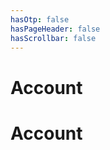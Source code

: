 ```yaml
---
hasOtp: false
hasPageHeader: false
hasScrollbar: false
---
```


# Account

<div class='row justify-content-center'>
<div class='col-12 col-md-11 col-lg-10 col-xl-9'>

# Account

<div id="sign-in" style="display:none;">
<h2>Sign in</h2>
<form id="sign-in-form" class="row gx-3">
  <div class="col-md-6 mb-3">
    <label for="email" class="form-label">Email</label>
    <input name="email" type="email" class="form-control" required="">
  </div>
  <div class="col-md-6 mb-3">
    <label for="password" class="form-label">Password</label>
    <input name="password" type="password" class="form-control" required="">
  </div>
  <div class="col-12 mb-3">
    <button type="submit" class="btn btn-secondary hh-normal">Sign in</button>
  </div>
</form>
<h2>Sign up</h2>
<form id="sign-up-form" class="row gx-3 mb-3">
  <div class="col-md-6 mb-3">
    <label for="firstName" class="form-label">First name</label>
    <input name="firstName" type="text" class="form-control" required="">
  </div>
  <div class="col-md-6 mb-3">
    <label for="lastName" class="form-label">Last name</label>
    <input name="lastName" type="text" class="form-control" required="">
  </div>
  <div class="col-md-6 mb-3">
    <label for="email" class="form-label">Email</label>
    <input name="email" type="email" class="form-control" required="">
  </div>
  <div class="col-md-6 mb-3">
    <label for="password" class="form-label">Password</label>
    <input name="password" type="text" class="form-control" style="-webkit-text-security: disc;" required="">
  </div>
  <div class="col-md-6 mb-3">
    <label for="partnerId" class="form-label">Partner ID</label>
    <input name="partnerId" type="text" class="form-control" style="-webkit-text-security: disc;" required="">
  </div>
  <div class="col-12">
    <button type="submit" class="btn btn-secondary hh-normal">Sign up</button>
  </div>
</form>
</div>

<div id="account" style="display:none;">
<p>
  <a id="sign-out-link" class="hh-no-follow" href="">Sign out</a>
  <span> or </span>
  <a id="delete-account-link" class="hh-no-follow" href="">Delete my account</a>
</p>
<div class="row gx-3">
<form id="first-name-form" class="col-12 col-md-6 update-account-field">
<div class="row gx-3">
  <div class="col-12">
    <label for="firstName" class="form-label">First name</label>
  </div>
</div>
<div class="row gx-2 mb-3">
  <div class="col">
    <input name="firstName" type="text" class="form-control" value="" required="">
  </div>
  <div class="col-auto">
    <button type="submit" class="btn btn-secondary"><i class="fas fa-check size"></i></button>
  </div>
</div>
</form>
<form id="last-name-form" class="col-12 col-md-6 update-account-field">
<div class="row gx-3">
  <div class="col-12">
    <label for="lastName" class="form-label">Last name</label>
  </div>
</div>
<div class="row gx-2 mb-3">
  <div class="col">
    <input name="lastName" type="text" class="form-control" value="" required="">
  </div>
  <div class="col-auto">
    <button type="submit" class="btn btn-secondary"><i class="fas fa-check size"></i></button>
  </div>
</div>
</form>
<form id="email-form" class="col-12 col-md-6">
<div class="row gx-3">
  <div class="col-12">
    <label for="email" class="form-label">Email</label>
  </div>
</div>
<div class="row gx-2 mb-3">
  <div class="col">
    <input name="email" type="email" class="form-control" autocomplete="username email" value="" required="" disabled>
  </div>
</div>
</form>
<form id="password-form" class="col-12 col-md-6 update-account-field">
<div class="row gx-3">
  <div class="col-12">
    <label for="password" class="form-label">Password</label>
  </div>
</div>
<div class="row gx-2 mb-3">
  <div class="col">
    <input name="password" type="password" class="form-control" autocomplete="current-password" required="">
  </div>
  <div class="col-auto">
    <button type="submit" class="btn btn-secondary"><i class="fas fa-check size"></i></button>
  </div>
</div>
</form>
</div>

</div>
</div>

<script type="module">
  (async () => {
    document.getElementById('sign-in-form').addEventListener('submit', signInListener);
    document.getElementById('sign-up-form').addEventListener('submit', signUpListener);
    document.getElementById('sign-out-link').addEventListener('click', signOutListener);
    document.getElementById('delete-account-link').addEventListener('click', deleteAccountListener);
    for(const form of document.querySelectorAll('form.update-account-field')) { form.addEventListener('submit', updateAccountListener); }

    try {
      const user = localStorage.getItem('user');
      if(user) {
        const res = await axios({ url: `${getHHApiDomain()}/api/users/${JSON.parse(user).userId}`, method: 'get' });
        const firstNameForm = document.getElementById('first-name-form');
        firstNameForm.querySelector('input').value = res.data.firstName;
        const lasttNameForm = document.getElementById('last-name-form');
        lasttNameForm.querySelector('input').value = res.data.lastName;
        const emailForm = document.getElementById('email-form');
        emailForm.querySelector('input').value = res.data.email;
        document.getElementById('account').style.display = 'block';
      } else {
        document.getElementById('sign-in').style.display = 'block'; 
      }
    } catch (error) { 
      localStorage.removeItem('user');
      document.getElementById('sign-in').style.display = 'block';
    }
  })();
</script>